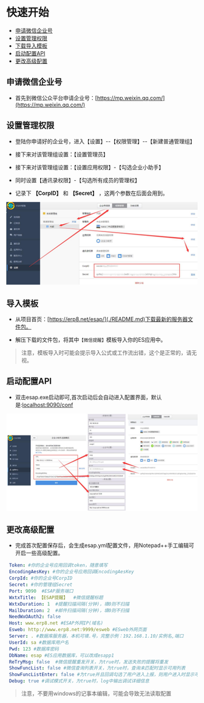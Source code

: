 # 快速开始

* [申请微信企业号](#申请微信企业号)
* [设置管理权限](#设置管理权限)
* [下载导入模板](#下载导入模板)
* [启动配置API](#启动配置API)
* [更改高级配置](#更改高级配置)

## 申请微信企业号
* 首先到微信公众平台申请企业号：[https://mp.weixin.qq.com/](https://mp.weixin.qq.com/)

## 设置管理权限
* 登陆你申请好的企业号，进入【设置】--【权限管理】--【新建普通管理组】

* 接下来对该管理组设置：【设置管理员】

* 接下来对该管理组设置：【设置应用权限】-【勾选企业小助手】

* 同时设置【通讯录权限】-【勾选所有成员的管理权】

* 记录下 **【CorpID】** 和 **【Secret】** ，这两个参数在后面会用到。

![](./img/7.1.jpg)

## 导入模板
* 从项目首页：[https://erp8.net/esap/](./README.md)下载最新的服务器文件包。

* 解压下载的文件包，将其中`【微信提醒】`模板导入你的ES应用中。

> 注意，模板导入时可能会提示导入公式或工作流出错，这个是正常的，请无视。

## 启动配置API
* 双击esap.exe启动即可,首次启动后会自动进入配置界面，默认是:[localhost:9090/conf](https://localhost:9090/conf)

![](./img/7.14.jpg)

## 更改高级配置

* 完成首次配置保存后，会生成esap.yml配置文件，用Notepad++手工编辑可开启一些高级配置。

```yaml
 Token: #你的企业号应用回调token，随意填写
 EncodingAesKey: #你的企业号应用回调EncodingAesKey
 CorpId: #你的企业号CorpID 
 Secret: #你的管理组Secret
 Port: 9090  #ESAP服务端口
 WxtxTitle: 【ESAP提醒】  #微信提醒标题
 WxtxDuration: 1  #提醒扫描间隔(分钟)，填0则不扫描
 MailDuration: 2  #邮件扫描间隔(分钟)，填0则不扫描
 NeedWxOAuth2: false
 Host: www.erp8.net #ESAP外网IP(域名)
 Esweb: http://www.erp8.net:9999/esweb #ESweb外网页面
 Server: . #数据库服务器，本机可填.号，完整示例：192.168.1.10/实例名,端口
 UserId: sa #数据库用户名
 Pwd: 123 #数据库密码
 DbName: esap #ES应用数据库，可以改成esapp1
 ReTryMsg: false  #微信提醒重发开关，为true时，发送失败的提醒将重发
 ShowFuncList: false #微信查询列表开关，为true时，查询未匹配时显示可用列表
 ShowFuncListEnter: false #为true并且回调勾选了用户进入上报，则用户进入时显示可用列表
 Debug: true #调试模式开关，为true时，log中输出调试详细信息
```

> 注意，不要用windows的记事本编辑，可能会导致无法读取配置
